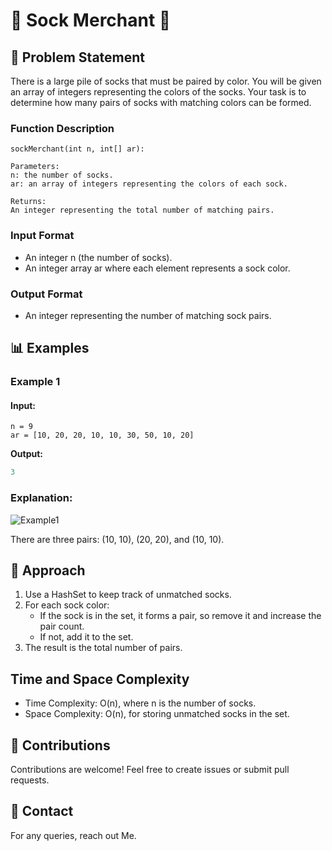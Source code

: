 # 🧦 Sock Merchant 🧦

## 📖 Problem Statement

There is a large pile of socks that must be paired by color. You will be given an array of integers representing the colors of the socks. Your task is to determine how many pairs of socks with matching colors can be formed.

### **Function Description**

```
sockMerchant(int n, int[] ar):

Parameters:
n: the number of socks.
ar: an array of integers representing the colors of each sock.

Returns:
An integer representing the total number of matching pairs.

```

### **Input Format**

- An integer n (the number of socks).
- An integer array ar where each element represents a sock color.

### **Output Format**

- An integer representing the number of matching sock pairs.

## 📊 Examples

### Example 1

#### Input:

```
n = 9
ar = [10, 20, 20, 10, 10, 30, 50, 10, 20]
```

**Output:**

```java
3
```

### Explanation:

![Example1](https://s3.amazonaws.com/hr-challenge-images/25168/1474122392-c7b9097430-sock.png)

There are three pairs: (10, 10), (20, 20), and (10, 10).

## 🧠 Approach

1. Use a HashSet to keep track of unmatched socks.
2. For each sock color:
   - If the sock is in the set, it forms a pair, so remove it and increase the pair count.
   - If not, add it to the set.
3. The result is the total number of pairs.

## Time and Space Complexity

- Time Complexity: O(n), where n is the number of socks.
- Space Complexity: O(n), for storing unmatched socks in the set.

## 🤗 Contributions

Contributions are welcome! Feel free to create issues or submit pull requests.

## 📧 Contact

For any queries, reach out Me.
